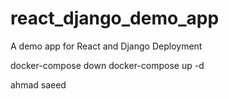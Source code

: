 # react_django_demo_app
A demo app for React and Django Deployment

docker-compose down
docker-compose up -d


ahmad saeed
